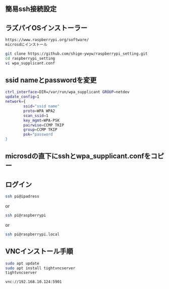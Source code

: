 ## 簡易ssh接続設定

## ラズパイOSインストーラー
```bash
https://www.raspberrypi.org/software/
microsdにインストール
```

```bash
git clone https://github.com/shige-ywyw/raspberrypi_setting.git
cd raspberrypi_setting
vi wpa_supplicant.conf
```

## ssid nameとpasswordを変更
```bash
ctrl_interface=DIR=/var/run/wpa_supplicant GROUP=netdev
update_config=1
network={
        ssid="ssid name"
        proto=WPA WPA2
        scan_ssid=1
        key_mgmt=WPA-PSK
        pairwise=CCMP TKIP
        group=CCMP TKIP
        psk="password
}
```

## microsdの直下にsshとwpa_supplicant.confをコピー

## ログイン
```bash
ssh pi@ipadress
```
or
```bash
ssh pi@raspberrypi
```
or
```bash
ssh pi@raspberrypi.local
```

## VNCインストール手順
```bash
sudo apt update
sudo apt install tightvncserver
tightvncserver

vnc://192.168.10.124:5901
```
